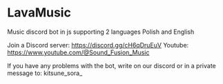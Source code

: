 # LavaMusic
Music discord bot in js supporting 2 languages Polish and English

Join a Discord server: https://discord.gg/cH6qDruEuV
Youtube: https://www.youtube.com/@Sound_Fusion_Music

If you have any problems with the bot, write on our discord or in a private message to: kitsune_sora_
